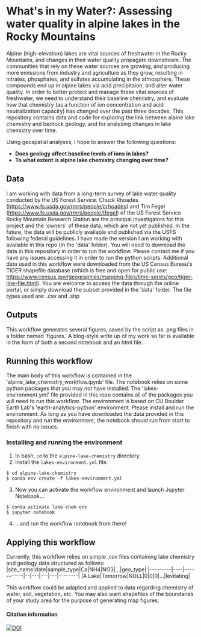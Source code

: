 # What's in my Water?: Assessing water quality in alpine lakes in the Rocky Mountains
Alpine (high-elevation) lakes are vital sources of freshwater in the Rocky Mountains, and changes in their water quality propagate downstream. The communities that rely on these water sources are growing, and producing more emissions from industry and agriculture as they grow, resulting in nitrates, phosphates, and sulfates accumulating in the atmosphere. These compounds end up in alpine lakes via acid precipitaion, and alter water quality. In order to better protect and manage these vital sources of freshwater, we need to understand their baseline chemistry, and evaluate how that chemistry (as a function of ion concentration and acid neutralization capacity) has changed over the past three decades. This repository contains data and code for exploring the link between alpine lake chemistry and bedrock geology, and for analyzing changes in lake chemistry over time.

Using geospatial analyses, I hope to answer the following questions:

* **Does geology affect baseline levels of ions in lakes?**
* **To what extent is alpine lake chemistry changing over time?**

## Data
I am working with data from a long-term survey of lake water quality conducted by the US Forest Service. Chuck Rhoades (https://www.fs.usda.gov/rmrs/people/crhoades) and Tim Fegel (https://www.fs.usda.gov/rmrs/people/tfegel) of the US Forest Service Rocky Mountain Research Station are the principal investigators for this project and the 'owners' of these data, which are not yet published. In the future, the data will be publicly available and published via the USFS following federal guidelines. I have made the version I am working with available in this repo (in the 'data' folder). You will need to download the data in this repository in order to run the workflow. Please contact me if you have any issues accessing it in order to run the python scripts. Additional data used in this workflow were downloaded from the US Census Bureau's TIGER shapefile database (which is free and open for public use: https://www.census.gov/geographies/mapping-files/time-series/geo/tiger-line-file.html). You are welcome to access the data through the online portal, or simply download the subset provided in the 'data' folder. The file types used are: .csv and .shp

## Outputs
This workflow generates several figures, saved by the script as .png files in a folder named 'figures.' A blog-style write up of my work so far is available in the form of both a second notebook and an html file.

## Running this workflow
The main body of this workflow is contained in the 'alpine_lake_chemistry_workflow.ipynb' file. The notebook relies on some python packages that you may not have installed. The 'lakes-environment.yml' file provided in this repo contains all of the packages you will need to run this workflow. The environment is based on CU Boulder Earth Lab's 'earth-analytics-python' environment. Please install and run the environment. As long as you have downloaded the data provided in this repository and run the environment, the notebook should run from start to finish with no issues.

### Installing and running the environment
1. In bash, `cd` to the `alpine-lake-chemistry` directory.
2. Install the `lakes-environment.yml` file.
```
$ cd alpine-lake-chemistry
$ conda env create -f lakes-environment.yml
```
3. Now you can activate the workflow environment and launch Jupyter Notebook...
```
$ conda activate lake-chem-env
$ jupyter notebook
```
4. ...and run the workflow notebook from there!

## Applying this workflow
Currently, this workflow relies on simple .csv files containing lake chemistry and geology data structured as follows:
|site_name|date|sample_type|Ca|NH4|NO3|...|geo_type|
|---------|----|-----------|--|---|---|---|--------|
|A Lake|Tomorrow|NULL|0|0|0|...|levitating|

This workflow could be adapted and applied to data regarding chemistry of water, soil, vegetation, etc. You may also want shapefiles of the boundaries of your study area for the purpose of generating map figures.

#### Citation information
[![DOI](https://zenodo.org/badge/368690878.svg)](https://zenodo.org/badge/latestdoi/368690878)

